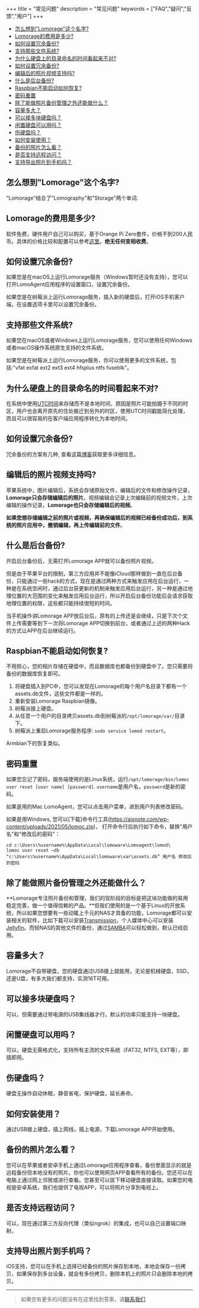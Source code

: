 +++
title = "常见问题"
description = "常见问题"
keywords = ["FAQ","疑问","反馈","用户"]
+++

* [怎么想到"Lomorage"这个名字?](#怎么想到lomorage这个名字)
* [Lomorage的费用是多少?](#lomorage的费用是多少)
* [如何设置冗余备份?](#如何设置冗余备份)
* [支持那些文件系统?](#支持那些文件系统)
* [为什么硬盘上的目录命名的时间看起来不对?](#为什么硬盘上的目录命名的时间看起来不对)
* [如何设置冗余备份?](#如何设置冗余备份-1)
* [编辑后的照片视频支持吗?](#编辑后的照片视频支持吗)
* [什么是后台备份?](#什么是后台备份)
* [Raspbian不能启动如何恢复?](#raspbian不能启动如何恢复)
* [密码重置](#密码重置)
* [除了能做照片备份管理之外还能做什么？](#除了能做照片备份管理之外还能做什么)
* [容量多大？](#容量多大)
* [可以接多块硬盘吗？](#可以接多块硬盘吗)
* [闲置硬盘可以用吗？](#闲置硬盘可以用吗)
* [伤硬盘吗？](#伤硬盘吗)
* [如何安装使用？](#如何安装使用)
* [备份的照片怎么看？](#备份的照片怎么看)
* [是否支持远程访问？](#是否支持远程访问)
* [支持导出照片到手机吗？](#支持导出照片到手机吗)

## 怎么想到"Lomorage"这个名字?

"Lomorage"结合了"Lomography"和"Storage"两个单词.

## Lomorage的费用是多少?

软件免费，硬件用户自己可以购买，基于Orange Pi Zero套件，价格不到200人民币。具体的价格比较和配置可以参考[这里](/zh/compare)。**绝无任何变相收费**。

## 如何设置冗余备份?

如果您是在macOS上运行Lomorage服务（Windows暂时还没有支持），您可以打开LomoAgent应用程序的设置窗口，设置冗余备份。

如果您是在树莓派上运行Lomorage服务，插入新的硬盘后，打开iOS手机客户端，在设置选项卡里可以设置冗余备份。

## 支持那些文件系统?

如果您在macOS或者Windows上运行Lomorage服务，您可以使用任何Windows或者macOS操作系统原生支持的文件系统。

如果您是在树莓派上运行Lomorage服务，你可以使用更多的文件系统，包括:"vfat exfat ext2 ext3 ext4 hfsplus ntfs fuseblk"。

## 为什么硬盘上的目录命名的时间看起来不对?

在系统中使用[UTC时间](https://baike.baidu.com/item/%E5%8D%8F%E8%B0%83%E4%B8%96%E7%95%8C%E6%97%B6)来存储而不是本地时间，原因是照片可能拍摄于不同的时区，用户也会离开原先的住处搬迁到另外的时区，使用UTC时间戳能简化处理，而且可以很容易的在客户端应用程序转化为本地时间。

## 如何设置冗余备份?

冗余备份的方案有几种, 查看这篇[博客](/zh/blog/2019/12/24/raspberrypi-hd/)获取更多详细信息。

## 编辑后的照片视频支持吗?

苹果系统中，图片编辑后，系统会存储原始文件，编辑后的文件和修改操作记录，**Lomorage只会存储编辑后的照片**。视频编辑会记录上次编辑前的视频文件，上次编辑的操作记录，**Lomorage也只会存储编辑后的视频**。

**如果您想存储编辑之前的照片或视频，再确保编辑后的视频已经备份成功后，到系统的照片应用中，撤销编辑，再上传编辑前的文件**。

## 什么是后台备份?

开启后台备份后，无需打开Lomorage APP就可以备份照片视频。

但是由于苹果平台的限制，第三方应用并不能像iCloud那样做到一直在后台备份，只能通过一些hack的方式，现在是通过两种方式来触发应用在后台运行，一种是在系统空闲时，通过后台获更新的机制来触发应用后台运行，另一种是通过地理位置的大范围的变化来触发应用后台运行，所以开启后台备份功能后会请求获取地理位置的权限，这些都只能持续很短的时间。

当手机操作讲Lomorage APP放后台后，原有的上传还是会继续，只是下次个文件上传需要等到下一次将Lomorage APP切换到前台，或者通过上述的两种Hack的方式让APP在后台继续运行。

## Raspbian不能启动如何恢复?

不用担心，您的相片存储在硬盘中，而且数据库也都备份到硬盘中了。您只需要将备份的数据库恢复即可。

1. 将硬盘插入到PC中，您可以发现在Lomorage的每个用户名目录下都有一个assets.db文件，这些文件都是一样的。
2. 重新安装Lomorage Raspbian镜像。
3. 树莓派接上硬盘。
4. 从任意一个用户的目录拷贝assets.db到树莓派的`/opt/lomorage/var/`目录下。
5. 树莓派上重启Lomorage服务程序: `sudo service lomod restart`。

Armbian下的恢复类似。

## 密码重置

如果您忘记了密码，服务端使用的是Linux系统，运行`/opt/lomorage/bin/lomoc user reset [user name] [password]`. `username`是用户名，`password`是新的密码。

如果是用的Mac LomoAgent，您可以点击用户菜单，进到用户列表修改密码。

如果是用Windows, 您可以[下载]命令行工具(https://aisnote.com/wp-content/uploads/2021/05/lomoc.zip)， 打开命令行后执行如下命令，替换"用户名"和"修改后的密码"： 

```
cd c:\Users\%username%\AppData\Local\lomoware\Lomoagent\lomod\
lomoc user reset –db “c:\Users\%username%\AppData\Local\lomoware\var\assets.db” 用户名 修改后的密码
```

## 除了能做照片备份管理之外还能做什么？

**Lomorage专注照片备份和管理，我们的现阶段的目标是把这块功能做的易用稳定完善，做一个值得信赖的产品。**但我们使用的是一个基于Linux的开放系统，所以如果您想要有一些动辄上千元的NAS才具备的功能，Lomorage都可以安装相关的软件，比如下载可以安装[Transmission](https://transmissionbt.com/)，个人媒体中心可以安装[Jellyfin](https://jellyfin.org)。而轻NAS的其他文件的备份，通过[SAMBA](https://github.com/wupanhao/wupanhao.github.io/issues/1)可以轻松做到，默认已经启用。

## 容量多大？

Lomorage不自带硬盘，您的硬盘通过USB接上就能用，无论是机械硬盘，SSD，还是U盘，有多大我们都支持，实测16T可用。

## 可以接多块硬盘吗？

可以，但需要通过带电源的USB集线器才行，默认的功率只能支持一块硬盘。

## 闲置硬盘可以用吗？

可以，硬盘无需格式化，支持所有主流的文件系统（FAT32, NTFS, EXT等），即插即用。

## 伤硬盘吗？

硬盘无操作自动休眠，静音省电，保护硬盘，延长寿命。

## 如何安装使用？

通过USB接上硬盘，插上网线，插上电源，下载Lomorage APP开始使用。

## 备份的照片怎么看？

您可以在苹果或者安卓手机上通过Lomorage应用程序查看，备份里面显示的就是远程备份但本地没有的照片。你也可以使用网页APP查看所有的备份。您还可以在电脑上通过网上邻居或进行查看。您甚至可以拔下移动硬盘直接读取。如果您的电视是安卓系统，我们也提供了电视APP，可以将照片分享到电视上。

## 是否支持远程访问？
    
可以，现在通过第三方反向代理（类似ngrok）的集成，也可以自己设置端口映射。

## 支持导出照片到手机吗？

iOS支持，您可以在手机上选择已经备份的照片保存到本地，本地会保存一份拷贝，如果保存到多台设备，就会有多份拷贝，删除本机上的照片只会删除本地的拷贝。

---

> 如果您有更多的问题没有在这里找到答案，请[联系我们](/zh/contact)
